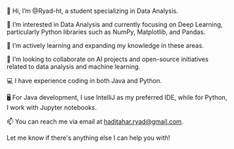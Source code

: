 👋 Hi, I’m @Ryad-ht, a student specializing in Data Analysis.

👀 I’m interested in Data Analysis and currently focusing on Deep Learning, particularly Python libraries such as NumPy, Matplotlib, and Pandas.

🌱 I’m actively learning and expanding my knowledge in these areas.

💞️ I’m looking to collaborate on AI projects and open-source initiatives related to data analysis and machine learning.

💻 I have experience coding in both Java and Python.

🖥️ For Java development, I use IntelliJ as my preferred IDE, while for Python, I work with Jupyter notebooks.

📫 You can reach me via email at hadjtahar.ryad@gmail.com.

Let me know if there's anything else I can help you with!
<!---
Ryad-ht/Ryad-ht is a ✨ special ✨ repository because its `README.md` (this file) appears on your GitHub profile.
You can click the Preview link to take a look at your changes.
--->

